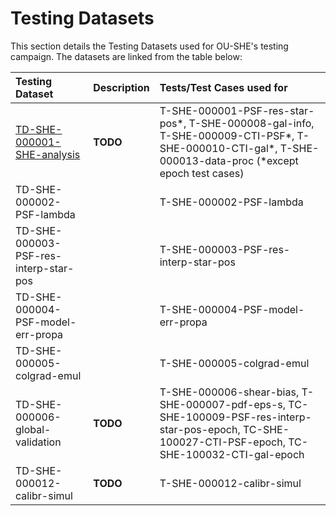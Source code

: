 # Testing Datasets

This section details the Testing Datasets used for OU-SHE's testing campaign. The datasets are linked from the table below:

|  **Testing Dataset**       | **Description**                                                     | **Tests/Test Cases used for** |
| :------------------------- | :------------------------------------------------------------------ | :---------------------------- |
| [TD-SHE-000001-SHE-analysis](TD-SHE-000001-SHE-analysis.html) | **TODO** | T-SHE-000001-PSF-res-star-pos\*, T-SHE-000008-gal-info, T-SHE-000009-CTI-PSF\*, T-SHE-000010-CTI-gal\*, T-SHE-000013-data-proc (*except epoch test cases) | 
| TD-SHE-000002-PSF-lambda |  | T-SHE-000002-PSF-lambda | 
| TD-SHE-000003-PSF-res-interp-star-pos |  | T-SHE-000003-PSF-res-interp-star-pos | 
| TD-SHE-000004-PSF-model-err-propa |  | T-SHE-000004-PSF-model-err-propa | 
| TD-SHE-000005-colgrad-emul |  | T-SHE-000005-colgrad-emul | 
| TD-SHE-000006-global-validation | **TODO** | T-SHE-000006-shear-bias, T-SHE-000007-pdf-eps-s, TC-SHE-100009-PSF-res-interp-star-pos-epoch, TC-SHE-100027-CTI-PSF-epoch, TC-SHE-100032-CTI-gal-epoch | 
| TD-SHE-000012-calibr-simul | **TODO** | T-SHE-000012-calibr-simul | 
